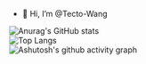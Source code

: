 - 👋 Hi, I’m @Tecto-Wang

![Anurag's GitHub stats](https://github-readme-stats.vercel.app/api?username=Tecto-Wang)  
![Top Langs](https://github-readme-stats.vercel.app/api/top-langs/?username=Tecto-Wang)  
![Ashutosh's github activity graph](https://github-readme-activity-graph.vercel.app/graph?username=Tecto-Wang&theme=github-compact)



<!---
Tecto-Wang/Tecto-Wang is a ✨ special ✨ repository because its `README.md` (this file) appears on your GitHub profile.
You can click the Preview link to take a look at your changes.
--->
